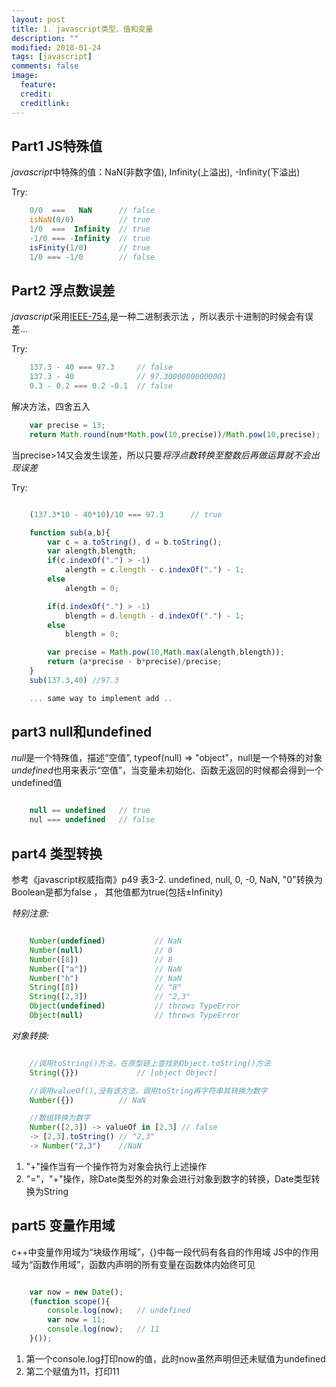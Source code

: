 ```yaml
---
layout: post
title: 1. javascript类型、值和变量
description: ""
modified: 2018-01-24
tags: [javascript]
comments: false
image:
  feature: 
  credit: 
  creditlink: 
---
```



## Part1 JS特殊值

*javascript*中特殊的值：NaN(非数字值), Infinity(上溢出), -Infinity(下溢出)

Try:

```javascript
	0/0  ===   NaN		// false
	isNaN(0/0)			// true
	1/0  ===  Infinity  // true
	-1/0 === -Infinity  // true
	isFinity(1/0) 		// true
	1/0 === -1/0		// false
```

## Part2 浮点数误差

*javascript*采用[IEEE-754](http://ieeexplore.ieee.org/document/4610935/),是一种二进制表示法
，所以表示十进制的时候会有误差...

Try:

```javascript
	137.3 - 40 === 97.3 	// false
	137.3 - 40 				// 97.30000000000001
	0.3 - 0.2 === 0.2 -0.1 	// false
```
解决方法，四舍五入

```javascript
	var precise = 13;
	return Math.round(num*Math.pow(10,precise))/Math.pow(10,precise);
```

当precise>14又会发生误差，所以只要*将浮点数转换至整数后再做运算就不会出现误差*

Try:

```javascript

	(137.3*10 - 40*10)/10 === 97.3 		// true

	function sub(a,b){
		var c = a.toString(), d = b.toString();
		var alength,blength;
		if(c.indexOf(".") > -1)
			alength = c.length - c.indexOf(".") - 1;
		else
			alength = 0;

		if(d.indexOf(".") > -1)
			blength = d.length - d.indexOf(".") - 1;
		else
			blength = 0;

		var precise = Math.pow(10,Math.max(alength,blength));
		return (a*precise - b*precise)/precise;
	}
	sub(137.3,40) //97.3

	... same way to implement add ..
```

## part3  null和undefined

*null*是一个特殊值，描述“空值”, typeof(null) => "object"，null是一个特殊的对象
*undefined*也用来表示“空值”，当变量未初始化、函数无返回的时候都会得到一个undefined值

```javascript

	null == undefined 	// true
	nul === undefined 	// false

```

## part4  类型转换

参考《javascript权威指南》p49 表3-2.
undefined, null, 0, -0, NaN, "0"转换为Boolean是都为false ，
其他值都为true(包括±Infinity)

*特别注意:*

```javascript

	Number(undefined) 			// NaN
	Number(null) 				// 0
	Number([8]) 				// 8
	Number(["a"]) 				// NaN
	Number("h")					// NaN
	String([8]) 				// "8"
	String([2,3]) 				// "2,3"
	Object(undefined) 			// throws TypeError
	Object(null) 	 			// throws TypeError


```

*对象转换:*

```javascript

	//调用toString()方法，在原型链上查找到Object.toString()方法
	String({}}) 			// [object Object]

	//调用valueOf(),没有该方法，调用toString再字符串其转换为数字
	Number({}) 			// NaN

	//数组转换为数字
	Number([2,3]) -> valueOf in [2,3] // false 
	-> [2,3].toString() // "2,3" 
	-> Number("2,3")	//NaN

```
1. "+"操作当有一个操作符为对象会执行上述操作
2. "="，"+"操作，除Date类型外的对象会进行对象到数字的转换，Date类型转换为String

## part5 变量作用域

c++中变量作用域为“块级作用域”，{}中每一段代码有各自的作用域
JS中的作用域为“函数作用域”，函数内声明的所有变量在函数体内始终可见


```javascript

	var now = new Date();
	(function scope(){
	    console.log(now);	// undefined
	    var now = 11;
	    console.log(now);	// 11
	}());					

```
1. 第一个console.log打印now的值，此时now虽然声明但还未赋值为undefined
2. 第二个赋值为11，打印11

